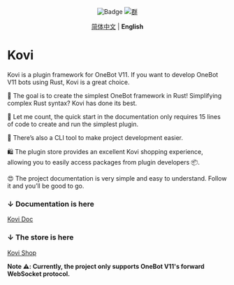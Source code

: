 <div align="center">

![Badge](https://img.shields.io/badge/OneBot-11-black) [![群](https://img.shields.io/badge/QQ%E7%BE%A4-857054777-54aeff)](https://qm.qq.com/q/kmpSBOVaCI)

[简体中文](README.md) | **English**

</div>

# Kovi

Kovi is a plugin framework for OneBot V11. If you want to develop OneBot V11 bots using Rust, Kovi is a great choice.

🎯 The goal is to create the simplest OneBot framework in Rust! Simplifying complex Rust syntax? Kovi has done its best.

🤔 Let me count, the quick start in the documentation only requires 15 lines of code to create and run the simplest plugin.

🥁 There’s also a CLI tool to make project development easier.

🛍️ The plugin store provides an excellent Kovi shopping experience, allowing you to easily access packages from plugin developers 📦.

😍 The project documentation is very simple and easy to understand. Follow it and you’ll be good to go.

### ↓ Documentation is here

[Kovi Doc](https://threkork.github.io/kovi-doc/)

### ↓ The store is here

[Kovi Shop](https://kovi.threkork.com/start/plugins.html)

**Note ⚠️: Currently, the project only supports OneBot V11's forward WebSocket protocol.**
